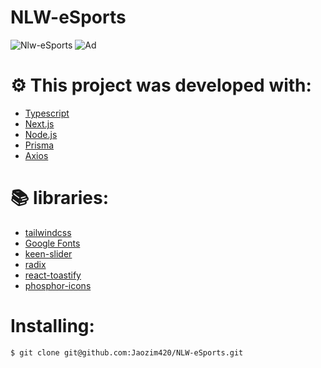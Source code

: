 # NLW-eSports

![Nlw-eSports](https://user-images.githubusercontent.com/102697831/193430635-d7846c53-5eda-4efc-9caf-f4669271a99e.png)
![Ad](https://user-images.githubusercontent.com/102697831/196242771-43c483e7-593c-4a32-8ee8-ac4af573073f.png)

# ⚙️ This project was developed with:

- [Typescript](https://www.typescriptlang.org/)
- [Next.js](https://nextjs.org/docs)
- [Node.js](https://nodejs.org/en/)
- [Prisma](https://www.prisma.io/)
- [Axios](https://axios-http.com/ptbr/docs/intro)

# 📚 libraries:

- [tailwindcss](https://tailwindcss.com/docs/responsive-design)
- [Google Fonts](https://fonts.google.com/)
- [keen-slider](https://keen-slider.io/)
- [radix](https://www.radix-ui.com/)
- [react-toastify](https://www.npmjs.com/package/react-toastify)
- [phosphor-icons](https://phosphoricons.com/)

# Installing:
``` bash
$ git clone git@github.com:Jaozim420/NLW-eSports.git 
```

